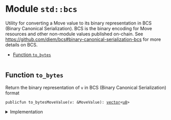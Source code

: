 
<a name="std_bcs"></a>

# Module `std::bcs`

Utility for converting a Move value to its binary representation in BCS (Binary Canonical
Serialization). BCS is the binary encoding for Move resources and other non-module values
published on-chain. See https://github.com/diem/bcs#binary-canonical-serialization-bcs for more
details on BCS.


-  [Function `to_bytes`](#std_bcs_to_bytes)


<pre><code></code></pre>



<a name="std_bcs_to_bytes"></a>

## Function `to_bytes`

Return the binary representation of <code>v</code> in BCS (Binary Canonical Serialization) format


<pre><code>publicfun to_bytesMoveValue(v: &MoveValue): <a href="std/vector.md#std_vector">vector</a>&lt;<a href="std/u8.md#std_u8">u8</a>&gt;
</code></pre>



<details>
<summary>Implementation</summary>


<pre><code><b>native</b> <b>public</b> <b>fun</b> <a href="std/bcs.md#std_bcs_to_bytes">to_bytes</a>&lt;MoveValue&gt;(v: &MoveValue): <a href="std/vector.md#std_vector">vector</a>&lt;<a href="std/u8.md#std_u8">u8</a>&gt;;
</code></pre>



</details>


[//]: # ("File containing references which can be used from documentation")
